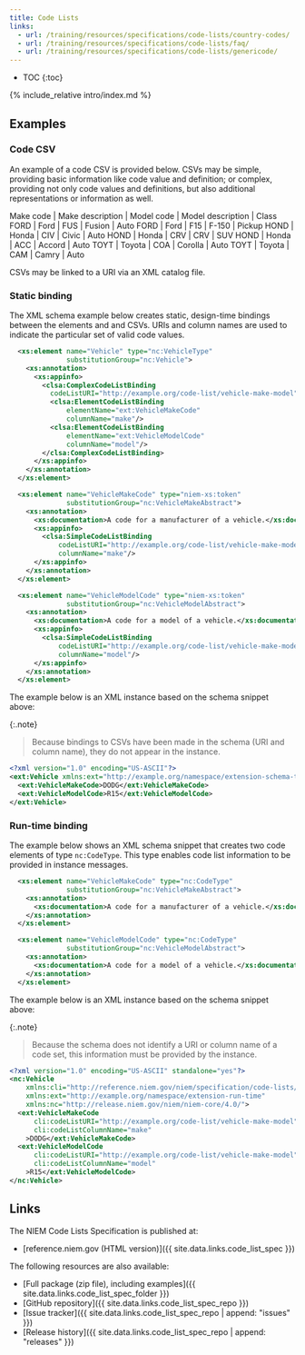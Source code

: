 ```yaml
---
title: Code Lists
links:
  - url: /training/resources/specifications/code-lists/country-codes/
  - url: /training/resources/specifications/code-lists/faq/
  - url: /training/resources/specifications/code-lists/genericode/
---
```


- TOC
{:toc}

{% include_relative intro/index.md %}

## Examples

### Code CSV

An example of a code CSV is provided below.  CSVs may be simple, providing basic information like code value and definition; or complex, providing not only code values and definitions, but also additional representations or information as well.

Make code | Make description | Model code | Model description | Class
FORD | Ford | FUS | Fusion | Auto
FORD | Ford | F15 | F-150 | Pickup
HOND | Honda | CIV | Civic | Auto
HOND | Honda | CRV | CRV | SUV
HOND | Honda | ACC | Accord | Auto
TOYT | Toyota | COA | Corolla | Auto
TOYT | Toyota | CAM | Camry | Auto

CSVs may be linked to a URI via an XML catalog file.

### Static binding

The XML schema example below creates static, design-time bindings between the elements and and CSVs.  URIs and column names are used to indicate the particular set of valid code values.

```xml
  <xs:element name="Vehicle" type="nc:VehicleType"
              substitutionGroup="nc:Vehicle">
    <xs:annotation>
      <xs:appinfo>
        <clsa:ComplexCodeListBinding
          codeListURI="http://example.org/code-list/vehicle-make-model">
          <clsa:ElementCodeListBinding 
              elementName="ext:VehicleMakeCode"
              columnName="make"/>
          <clsa:ElementCodeListBinding
              elementName="ext:VehicleModelCode"
              columnName="model"/>
        </clsa:ComplexCodeListBinding>
      </xs:appinfo>
    </xs:annotation>
  </xs:element>

  <xs:element name="VehicleMakeCode" type="niem-xs:token"
              substitutionGroup="nc:VehicleMakeAbstract">
    <xs:annotation>
      <xs:documentation>A code for a manufacturer of a vehicle.</xs:documentation>
      <xs:appinfo>
        <clsa:SimpleCodeListBinding
            codeListURI="http://example.org/code-list/vehicle-make-model"
            columnName="make"/>
      </xs:appinfo>
    </xs:annotation>
  </xs:element>

  <xs:element name="VehicleModelCode" type="niem-xs:token"
              substitutionGroup="nc:VehicleModelAbstract">
    <xs:annotation>
      <xs:documentation>A code for a model of a vehicle.</xs:documentation>
      <xs:appinfo>
        <clsa:SimpleCodeListBinding
            codeListURI="http://example.org/code-list/vehicle-make-model"
            columnName="model"/>
      </xs:appinfo>
    </xs:annotation>
  </xs:element>
```

The example below is an XML instance based on the schema snippet above:

{:.note}
> Because bindings to CSVs have been made in the schema (URI and column name), they do not appear in the instance.

```xml
<?xml version="1.0" encoding="US-ASCII"?>
<ext:Vehicle xmlns:ext="http://example.org/namespace/extension-schema-time">
  <ext:VehicleMakeCode>DODG</ext:VehicleMakeCode>
  <ext:VehicleModelCode>R15</ext:VehicleModelCode>
</ext:Vehicle>
```

### Run-time binding

The example below shows an XML schema snippet that creates two code elements of type `nc:CodeType`.  This type enables code list information to be provided in instance messages.

```xml
  <xs:element name="VehicleMakeCode" type="nc:CodeType"
              substitutionGroup="nc:VehicleMakeAbstract">
    <xs:annotation>
      <xs:documentation>A code for a manufacturer of a vehicle.</xs:documentation>
    </xs:annotation>
  </xs:element>

  <xs:element name="VehicleModelCode" type="nc:CodeType"
              substitutionGroup="nc:VehicleModelAbstract">
    <xs:annotation>
      <xs:documentation>A code for a model of a vehicle.</xs:documentation>
    </xs:annotation>
  </xs:element>
```

The example below is an XML instance based on the schema snippet above:

{:.note}
> Because the schema does not identify a URI or column name of a code set, this information must be provided by the instance.

```xml
<?xml version="1.0" encoding="US-ASCII" standalone="yes"?>
<nc:Vehicle
    xmlns:cli="http://reference.niem.gov/niem/specification/code-lists/4.0/code-lists-instance/"
    xmlns:ext="http://example.org/namespace/extension-run-time"
    xmlns:nc="http://release.niem.gov/niem/niem-core/4.0/">
  <ext:VehicleMakeCode
      cli:codeListURI="http://example.org/code-list/vehicle-make-model"
      cli:codeListColumnName="make"
    >DODG</ext:VehicleMakeCode>
  <ext:VehicleModelCode
      cli:codeListURI="http://example.org/code-list/vehicle-make-model"
      cli:codeListColumnName="model"
    >R15</ext:VehicleModelCode>
</nc:Vehicle>
```

## Links

The NIEM Code Lists Specification is published at:

- [reference.niem.gov (HTML version)]({{ site.data.links.code_list_spec }})

The following resources are also available:

- [Full package (zip file), including examples]({{ site.data.links.code_list_spec_folder }})
- [GitHub repository]({{ site.data.links.code_list_spec_repo }})
- [Issue tracker]({{ site.data.links.code_list_spec_repo | append: "issues" }})
- [Release history]({{ site.data.links.code_list_spec_repo | append: "releases" }})
